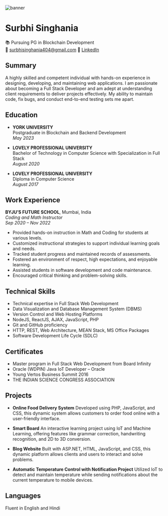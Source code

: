 ![banner](https://media.licdn.com/dms/image/D5616AQGBhCrFxKdMyw/profile-displaybackgroundimage-shrink_350_1400/0/1676084500708?e=1700697600&v=beta&t=rKK1pNWEnKgLvPtfNwfv9PtYrf-SAnZJAT3HPBJ0ZfY)
# Surbhi Singhania

📚 Pursuing PG in Blockchain Development  
📧 [surbhisinghania404@gmail.com](mailto:surbhisinghania404@gmail.com) 
🔗 [LinkedIn](https://www.linkedin.com/in/surbhi-singhania/)

## Summary

A highly skilled and competent individual with hands-on experience in designing, developing, and maintaining web applications. I am passionate about becoming a Full Stack Developer and am adept at understanding client requirements to deliver projects effectively. My ability to maintain code, fix bugs, and conduct end-to-end testing sets me apart.

## Education

- **YORK UNIVERSITY**  
  Postgraduate in Blockchain and Backend Development  
  *May 2023*

- **LOVELY PROFESSIONAL UNIVERSITY**  
  Bachelor of Technology in Computer Science with Specialization in Full Stack  
  *August 2020*

- **LOVELY PROFESSIONAL UNIVERSITY**  
  Diploma in Computer Science  
  *August 2017*

## Work Experience

**BYJU’S FUTURE SCHOOL**, Mumbai, India  
*Coding and Math Instructor*  
*Sep 2020 – Nov 2022*

- Provided hands-on instruction in Math and Coding for students at various levels.
- Customized instructional strategies to support individual learning goals and needs.
- Tracked student progress and maintained records of assessments.
- Fostered an environment of respect, high expectations, and enjoyable learning.
- Assisted students in software development and code maintenance.
- Encouraged critical thinking and problem-solving skills.

## Technical Skills

- Technical expertise in Full Stack Web Development
- Data Visualization and Database Management System (DBMS)
- Version Control and Web Hosting Platforms
- NodeJS, ReactJS, AJAX, JavaScript, PHP
- Git and GitHub proficiency
- HTTP, REST, Web Architecture, MEAN Stack, MS Office Packages
- Software Development Life Cycle (SDLC)

## Certificates

- Master program in Full Stack Web Development from Board Infinity
- Oracle (WDPIN) Java IoT Developer – Oracle
- Young Vertos Business Summit 2016
- THE INDIAN SCIENCE CONGRESS ASSOCIATION

## Projects

- **Online Food Delivery System**
  Developed using PHP, JavaScript, and CSS, this dynamic system allows customers to order food online with a user-friendly interface.

- **Smart Board**
  An interactive learning project using IoT and Machine Learning, offering features like grammar correction, handwriting recognition, and 2D to 3D conversion.

- **Blog Website**
  Built with ASP.NET, HTML, JavaScript, and CSS, this dynamic platform allows clients and users to interact and solve problems.

- **Automatic Temperature Control with Notification Project**
  Utilized IoT to detect and maintain temperature while sending notifications about the current temperature to mobile devices.

## Languages

Fluent in English and Hindi

<!--
**SurbhiSinghania13/SurbhiSinghania13** is a ✨ _special_ ✨ repository because its `README.md` (this file) appears on your GitHub profile.

Here are some ideas to get you started:

- 🔭 I’m currently working on ...
- 🌱 I’m currently learning ...
- 👯 I’m looking to collaborate on ...
- 🤔 I’m looking for help with ...
- 💬 Ask me about ...
- 📫 How to reach me: ...
- 😄 Pronouns: ...
- ⚡ Fun fact: ...
-->
